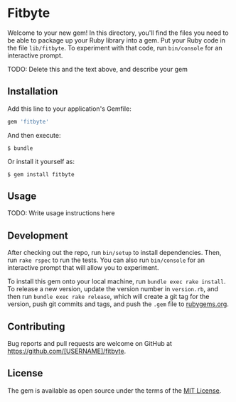 # Fitbyte

Welcome to your new gem! In this directory, you'll find the files you need to be able to package up your Ruby library into a gem. Put your Ruby code in the file `lib/fitbyte`. To experiment with that code, run `bin/console` for an interactive prompt.

TODO: Delete this and the text above, and describe your gem

## Installation

Add this line to your application's Gemfile:

```ruby
gem 'fitbyte'
```

And then execute:

    $ bundle

Or install it yourself as:

    $ gem install fitbyte

## Usage

TODO: Write usage instructions here

## Development

After checking out the repo, run `bin/setup` to install dependencies. Then, run `rake rspec` to run the tests. You can also run `bin/console` for an interactive prompt that will allow you to experiment.

To install this gem onto your local machine, run `bundle exec rake install`. To release a new version, update the version number in `version.rb`, and then run `bundle exec rake release`, which will create a git tag for the version, push git commits and tags, and push the `.gem` file to [rubygems.org](https://rubygems.org).

## Contributing

Bug reports and pull requests are welcome on GitHub at https://github.com/[USERNAME]/fitbyte.


## License

The gem is available as open source under the terms of the [MIT License](http://opensource.org/licenses/MIT).

